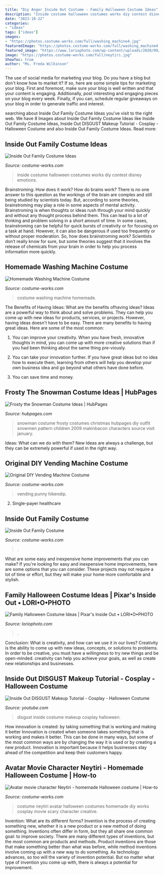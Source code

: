 ```yaml
---
title: "Diy Anger Inside Out Costume - Family Halloween Costume Ideas"
description: "Inside costume halloween costumes works diy contest disney emotions"
date: "2023-10-22"
categories:
- "ideas"
tags: ["ideas"]
images:
- "https://photos.costume-works.com/full/washing_machine4.jpg"
featuredImage: "https://photos.costume-works.com/full/washing_machine4.jpg"
featured_image: "https://www.loriophoto.com/wp-content/uploads/2020/09/IMG_2157-rotated.jpg"
image: "https://photos.costume-works.com/full/neytiri.jpg"
ShowToc: true
author: "Ms. Freda Wilkinson"
---
```



The use of social media for marketing your blog.
Do you have a blog but don't know how to market it? If so, here are some simple tips for marketing your blog. First and foremost, make sure your blog is well written and that your content is engaging. Additionally, post interesting and engaging pieces on your blog every week. Finally, if you can, schedule regular giveaways on your blog in order to generate traffic and interest.

	

		
searching about Inside Out Family Costume Ideas you've visit to the right web. We have 8 Images about Inside Out Family Costume Ideas like Inside Out Family Costume Ideas, Inside Out DISGUST Makeup Tutorial - Cosplay - Halloween Costume and also Inside Out Family Costume Ideas. Read more:
		
    
## Inside Out Family Costume Ideas

<img loading=lazy src="https://photos.costume-works.com/full/inside_out_family.jpg" onerror="this.onerror=null;this.src='https://tse3.mm.bing.net/th?id=OIP.OU4FxIiBTMNsnAnC9-bVyQHaNJ&amp;pid=15.1';" alt="Inside Out Family Costume Ideas">

_Source: costume-works.com_

>inside costume halloween costumes works diy contest disney emotions. 

	

Brainstroming: How does it work?
How do brains work? There is no one answer to this question as the workings of the brain are complex and still being studied by scientists today. But, according to some theories, brainstroming may play a role in some aspects of mental activity. Brainstroming is when thoughts or ideas rush through your mind quickly and without any thought process behind them. This can lead to a lot of thinking and problem solving in a short amount of time. In some cases, brainstroming can be helpful for quick bursts of creativity or for focusing on a task at hand. However, it can also be dangerous if used too frequently or without proper moderation. So, how does brainstroming work? Scientists don’t really know for sure, but some theories suggest that it involves the release of chemicals from your brain in order to help you process information more quickly.

    
## Homemade Washing Machine Costume

<img loading=lazy src="https://photos.costume-works.com/full/washing_machine4.jpg" onerror="this.onerror=null;this.src='https://tse2.mm.bing.net/th?id=OIP.Kx96LDdsKqDtI8rGGhoi0AHaLq&amp;pid=15.1';" alt="Homemade Washing Machine Costume">

_Source: costume-works.com_

>costume washing machine homemade. 

	

The Benefits of Having Ideas: What are the benefits ofhaving ideas?
Ideas are a powerful way to think about and solve problems. They can help you come up with new ideas for products, services, or projects. However, having ideas doesn't have to be easy. There are many benefits to having great ideas. Here are some of the most common:
1) You can improve your creativity. When you have fresh, innovative thoughts in mind, you can come up with more creative solutions than if you had been thinking about the same thing pre-viously.

2) You can take your innovation further. If you have great ideas but no idea how to execute them, learning from others will help you develop your own business idea and go beyond what others have done before.

3) You can save time and money.

    
## Frosty The Snowman Costume Ideas | HubPages

<img loading=lazy src="https://usercontent2.hubstatic.com/7278573_f520.jpg" onerror="this.onerror=null;this.src='https://tse4.mm.bing.net/th?id=OIP.pqqxZ_HXGjhIItqvOXOzeQHaJ4&amp;pid=15.1';" alt="Frosty the Snowman Costume Ideas | HubPages">

_Source: hubpages.com_

>snowman costume frosty costumes christmas hubpages diy outfit snowmen pattern children 2009 makinbacon characters source visit january. 

	

Ideas: What can we do with them?
New Ideas are always a challenge, but they can be extremely powerful if used in the right way.

    
## Original DIY Vending Machine Costume

<img loading=lazy src="https://photos.costume-works.com/full/vending_machine5.jpg" onerror="this.onerror=null;this.src='https://tse2.mm.bing.net/th?id=OIP.-HI2qQiQ4JAzJaA5SFLTLgHaKN&amp;pid=15.1';" alt="Original DIY Vending Machine Costume">

_Source: costume-works.com_

>vending punny hikendip. 

	

2. Single-payer healthcare

    
## Inside Out Family Costume

<img loading=lazy src="https://photos.costume-works.com/full/inside_out_family-30873-1.jpg" onerror="this.onerror=null;this.src='https://tse1.mm.bing.net/th?id=OIP.k3TdJkaVtlFr7_z3xC_SMwHaG-&amp;pid=15.1';" alt="Inside Out Family Costume">

_Source: costume-works.com_

>. 

	

What are some easy and inexpensive home improvements that you can make?
If you're looking for easy and inexpensive home improvements, here are some options that you can consider. These projects may not require a lot of time or effort, but they will make your home more comfortable and stylish.

    
## Family Halloween Costume Ideas | Pixar&#039;s Inside Out • LORI•O•PHOTO

<img loading=lazy src="https://www.loriophoto.com/wp-content/uploads/2020/09/IMG_2157-rotated.jpg" onerror="this.onerror=null;this.src='https://tse4.mm.bing.net/th?id=OIP.MO9IM43Cd-BTYJTJNX9s5gHaLH&amp;pid=15.1';" alt="Family Halloween Costume Ideas | Pixar&#039;s Inside Out • LORI•O•PHOTO">

_Source: loriophoto.com_

>. 

	

Conclusion: What is creativity, and how can we use it in our lives?
Creativity is the ability to come up with new ideas, concepts, or solutions to problems. In order to be creative, you must have a willingness to try new things and be open-minded. creativity can help you achieve your goals, as well as create new relationships and businesses.

    
## Inside Out DISGUST Makeup Tutorial - Cosplay - Halloween Costume

<img loading=lazy src="https://i.ytimg.com/vi/xZ-PnikslHo/maxresdefault.jpg" onerror="this.onerror=null;this.src='https://tse4.mm.bing.net/th?id=OIP.KPVMHQ7rD1thW_LbWugZ2AHaEK&amp;pid=15.1';" alt="Inside Out DISGUST Makeup Tutorial - Cosplay - Halloween Costume">

_Source: youtube.com_

>disgust inside costume makeup cosplay halloween. 

	

How innovation is created: by taking something that is working and making it better
Innovation is created when someone takes something that is working and makes it better. This can be done in many ways, but some of the most common ways are by changing the way it is used or by creating a new product. Innovation is important because it helps businesses stay ahead of the competition and keep their customers happy.

    
## Avatar Movie Character Neytiri - Homemade Halloween Costume | How-to

<img loading=lazy src="https://photos.costume-works.com/full/neytiri.jpg" onerror="this.onerror=null;this.src='https://tse4.mm.bing.net/th?id=OIP.FuyCuTkqeCpLaIiT1HZFjQHaLv&amp;pid=15.1';" alt="Avatar movie character Neytiri - homemade Halloween costume | How-to">

_Source: costume-works.com_

>costume neytiri avatar halloween costumes homemade diy works cosplay movie scary character creative. 

	

Invention: What are its different forms?
Invention is the process of creating something new, whether it is a new product or a new method of doing something. Inventions often differ in form, but they all share one common goal: to improve society. There are many different types of inventions, but the most common are products and methods. Product inventions are those that make something better than what was before, while method inventions involve coming up with a new way to do something. As technology advances, so too will the variety of invention potential. But no matter what type of invention you come up with, there is always a potential for improvement.

